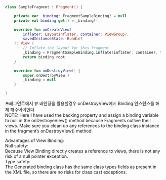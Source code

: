 ```kotlin
class SampleFragment : Fragment() {

    private var _binding: FragmentSampleBinding? = null
    private val binding get() = _binding!!

    override fun onCreateView(
        inflater: LayoutInflater, container: ViewGroup?,
        savedInstanceState: Bundle?
    ): View {
        // Inflate the layout for this fragment
        _binding = FragmentSampleBinding.inflate(inflater, container, false)
        return binding.root
    }

    override fun onDestroyView() {
        super.onDestroyView()
        _binding = null
    }

}
```
프래그먼트에서 뷰 바인딩을 활용할경우 onDestroyView에서 Binding 인스턴스를 해제 해주어야한다.   
NOTE: Here I have used the backing property and assign a binding variable to null in the onDestroyeView() method because Fragments outlive their views. 
Make sure you clean up any references to the binding class instance in the fragment’s onDestroyView() method.

Advantages of View Binding:     
Null safety:    
Because View Binding directly creates a reference to views, there is not any risk of a null pointer exception.  
Type safety:    
The Generated binding class has the same class types fields as present in the XML file, so there are no risks for class cast exceptions.    

